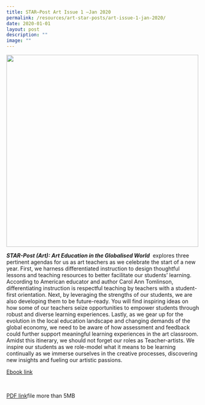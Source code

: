 ```yaml
---
title: STAR–Post Art Issue 1 –Jan 2020
permalink: /resources/art-star-posts/art-issue-1-jan-2020/
date: 2020-01-01
layout: post
description: ""
image: ""
---
```

<img src="/images/arteducationinglobalisedworld1.png" 
         style="width:500px"
	/>
<br>


**_STAR-Post (Art): Art Education in the Globalised World_** 
explores three pertinent agendas for us as art teachers as we celebrate the start of a new year. First, we harness differentiated instruction to design thoughtful lessons and teaching resources to better facilitate our students’ learning. According to American educator and author Carol Ann Tomlinson, differentiating instruction is respectful teaching by teachers with a student-first orientation. Next, by leveraging the strengths of our students, we are also developing them to be future-ready. You will find inspiring ideas on how some of our teachers seize opportunities to empower students through robust and diverse learning experiences. Lastly, as we gear up for the evolution in the local education landscape and changing demands of the global economy, we need to be aware of how assessment and feedback could further support meaningful learning experiences in the art classroom. Amidst this itinerary, we should not forget our roles as Teacher-artists. We inspire our students as we role-model what it means to be learning continually as we immerse ourselves in the creative processes, discovering new insights and fueling our artistic passions.

[Ebook link](https://joom.ag/2iGe)

 

[PDF link](https://academyofsingaporeteachers.moe.edu.sg/docs/librariesprovider4/star-publications/art-star-post/star-post-art-issue-1_jan-2020.pdf?sfvrsn=9280b5cb_2)file more than 5MB